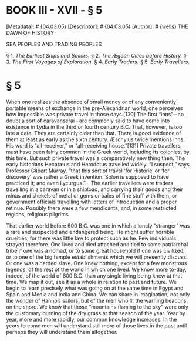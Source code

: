# BOOK III - XVII - § 5
[Metadata]: # {04.03.05}
[Descriptor]: # {04.03.05}
[Author]: # {wells}
THE DAWN OF HISTORY

SEA PEOPLES AND TRADING PEOPLES

§ 1. _The Earliest Ships and Sailors._ § 2. _The Ægean Cities      before
History._ § 3. _The First Voyages of Exploration._ § 4.      _Early Traders._ §
5. _Early Travellers._

# § 5
When one realizes the absence of small money or of any conveniently portable
means of exchange in the pre-Alexandrian world, one perceives how impossible
was private travel in those days.[130] The first “inns”--no doubt a sort of
caravanserai--are commonly said to have come into existence in Lydia in the
third or fourth century B.C. That, however, is too late a date. They are
certainly older than that. There is good evidence of them at least as early as
the sixth century. Æschylus twice mentions inns. His word is “all-receiver,” or
“all-receiving house.”[131] Private travellers must have been fairly common in
the Greek world, including its colonies, by this time. But such private travel
was a comparatively new thing then. The early historians Hecatæus and Herodotus
travelled widely. “I suspect,” says Professor Gilbert Murray, “that this sort
of travel ‘for Historie’ or ‘for discovery’ was rather a Greek invention. Solon
is supposed to have practiced it; and even Lycurgus.”... The earlier travellers
were traders travelling in a caravan or in a shipload, and carrying their goods
and their minas and shekels of metal or gems or bales of fine stuff with them,
or government officials travelling with letters of introduction and a proper
retinue. Possibly there were a few mendicants, and, in some restricted regions,
religious pilgrims.

That earlier world before 600 B.C. was one in which a lonely “stranger” was a
rare and suspected and endangered being. He might suffer horrible cruelties,
for there was little law to protect such as he. Few individuals strayed
therefore. One lived and died attached and tied to some patriarchal tribe if
one was a nomad, or to some great household if one was civilized, or to one of
the big temple establishments which we will presently discuss. Or one was a
herded slave. One knew nothing, except for a few monstrous legends, of the rest
of the world in which one lived. We know more to-day, indeed, of the world of
600 B.C. than any single living being knew at that time. We map it out, see it
as a whole in relation to past and future. We begin to learn precisely what was
going on at the same time in Egypt and Spain and Media and India and China. We
can share in imagination, not only the wonder of Hanno’s sailors, but of the
men who lit the warning beacons on the shore. We know that those “mountains
flaming to the sky” were only the customary burning of the dry grass at that
season of the year. Year by year, more and more rapidly, our common knowledge
increases. In the years to come men will understand still more of those lives
in the past until perhaps they will understand them altogether.

